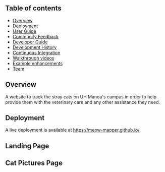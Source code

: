 ## Table of contents

* [Overview](#overview)
* [Deployment](#deployment)
* [User Guide](#user-guide)
* [Community Feedback](#community-feedback)
* [Developer Guide](#developer-guide)
* [Development History](#development-history)
* [Continuous Integration](#continuous-integration)
* [Walkthrough videos](#walkthrough-videos)
* [Example enhancements](#example-enhancements)
* [Team](#team)


## Overview

A website to track the stray cats on UH Manoa's campus in order to help provide them with the veterinary care and any other assistance they need. 


## Deployment

A live deployment is available at https://meow-mapper.github.io/


## Landing Page


## Cat Pictures Page




